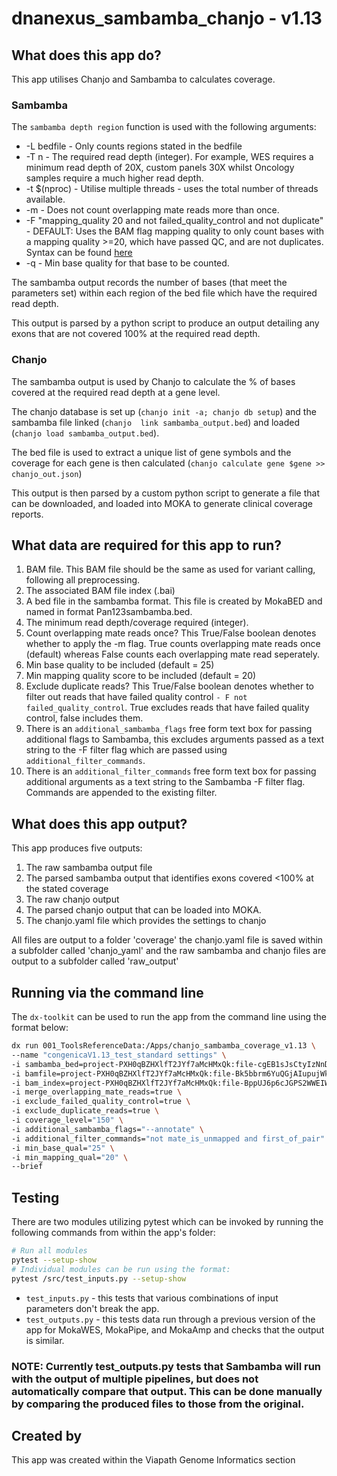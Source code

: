 # dnanexus_sambamba_chanjo - v1.13

## What does this app do?

This app utilises Chanjo and Sambamba to calculates coverage.

### Sambamba

The `sambamba depth region` function is used with the following arguments:

* -L bedfile    -   Only counts regions stated in the bedfile
* -T n -   The required read depth (integer). For example, WES requires a minimum read depth of 20X, custom panels 30X whilst Oncology samples require a much higher read depth.
* -t $(nproc)    -   Utilise multiple threads - uses the total number of threads available.
* -m    -   Does not count overlapping mate reads more than once.
* -F "mapping_quality 20 and not failed_quality_control and not duplicate"    - DEFAULT: Uses the BAM flag mapping quality to only count bases with a mapping quality >=20, which have passed QC, and are not duplicates. Syntax can be found [here](https://github.com/biod/sambamba/wiki/%5Bsambamba-view%5D-Filter-expression-syntax)
* -q    -   Min base quality for that base to be counted.

The sambamba output records the number of bases (that meet the parameters set) within each region of the bed file which have the required read depth.

This output is parsed by a python script to produce an output detailing any exons that are not covered 100% at the required read depth.

### Chanjo

The sambamba output is used by Chanjo to calculate the % of bases covered at the required read depth at a gene level.

The chanjo database is set up (`chanjo init -a; chanjo db setup`) and the sambamba file linked (`chanjo  link sambamba_output.bed`) and loaded (`chanjo load sambamba_output.bed`).

The bed file is used to extract a unique list of gene symbols and the coverage for each gene is then calculated (`chanjo calculate gene $gene >> chanjo_out.json`)

This output is then parsed by a custom python script to generate a file that can be downloaded, and loaded into MOKA to generate clinical coverage reports.

## What data are required for this app to run?

1. BAM file. This BAM file should be the same as used for variant calling, following all preprocessing.
2. The associated BAM file index (.bai)
3. A bed file in the sambamba format. This file is created by MokaBED and named in format Pan123sambamba.bed.
4. The minimum read depth/coverage required (integer).
5. Count overlapping mate reads once? This True/False boolean denotes whether to apply the -m flag. True counts overlapping mate reads once (default) whereas False counts each overlapping mate read seperately.
6. Min base quality to be included (default = 25)
7. Min mapping quality score to be included (default = 20)
8. Exclude duplicate reads? This True/False boolean denotes whether to filter out reads that have failed quality control `- F not failed_quality_control`. True excludes reads that have failed quality control, false includes them.
9. There is an `additional_sambamba_flags` free form text box for passing additional flags to Sambamba, this excludes arguments passed as a text string to the -F filter flag which are passed using `additional_filter_commands`.
10. There is an `additional_filter_commands` free form text box for passing additional arguments as a text string to the Sambamba -F filter flag.  Commands are appended to the existing filter.

## What does this app output?

This app produces five outputs:

1. The raw sambamba output file
2. The parsed sambamba output that identifies exons covered <100% at the stated coverage
3. The raw chanjo output
4. The parsed chanjo output that can be loaded into MOKA.
5. The chanjo.yaml file which provides the settings to chanjo

All files are output to a folder 'coverage'
the chanjo.yaml file is saved within a subfolder called 'chanjo_yaml' and the raw sambamba and chanjo files are output to a subfolder called 'raw_output'

## Running via the command line

The `dx-toolkit` can be used to run the app from the command line using the format below:

```bash
dx run 001_ToolsReferenceData:/Apps/chanjo_sambamba_coverage_v1.13 \
--name "congenicaV1.13_test_standard settings" \
-i sambamba_bed=project-PXH0qBZHXlfT2JYf7aMcHMxQk:file-cgEB1sJsCtyIzNnD6rju57Nhe \
-i bamfile=project-PXH0qBZHXlfT2JYf7aMcHMxQk:file-Bk5bbrm6YuQGjAIupujWk0FjO \
-i bam_index=project-PXH0qBZHXlfT2JYf7aMcHMxQk:file-BppUJ6p6cJGPS2WWEIWqzMBOc \
-i merge_overlapping_mate_reads=true \
-i exclude_failed_quality_control=true \
-i exclude_duplicate_reads=true \
-i coverage_level="150" \
-i additional_sambamba_flags="--annotate" \
-i additional_filter_commands="not mate_is_unmapped and first_of_pair" \
-i min_base_qual="25" \
-i min_mapping_qual="20" \
--brief
```

## Testing

There are two modules utilizing pytest which can be invoked by running the following commands from within the app's folder:

```bash
# Run all modules
pytest --setup-show
# Individual modules can be run using the format:
pytest /src/test_inputs.py --setup-show
```

* `test_inputs.py` - this tests that various combinations of input parameters don't break the app.
* `test_outputs.py` - this tests data run through a previous version of the app for MokaWES, MokaPipe, and MokaAmp and checks that the output is similar.
### NOTE: Currently test_outputs.py tests that Sambamba will run with the output of multiple pipelines, but does not automatically compare that output.  This can be done manually by comparing the produced files to those from the original.
## Created by

This app was created within the Viapath Genome Informatics section

